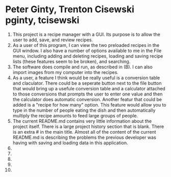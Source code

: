 Peter Ginty, Trenton Cisewski
pginty, tcisewski
======
1. This project is a recipe manager with a GUI. Its purpose is to allow the user to add, save, and review recipes.
2. As a user of this program, I can view the two preloaded recipes in the GUI window. I also have a number of options available to me in the File menu, including adding and deleting recipes, loading and saving recipe lists (these features seem to be broken), and searching.
3. The software does compile and run, as described in (B). I can also import images from my computer into the recipes.
4. As a user, a feature I think would be really useful is a conversion table and claculator.  There could be a seperate button next to the file button that would bring up a usefule conversion table and a calculator attached to those conversions that prompts the user to enter one value and then the calculator does automatic conversion.  Another featur that could be added is a "recipe for how many" option.  This feature would allow you to type in the number of people eating the dish and then automatically multiply the recipe amounts to feed large groups of people.
5. The current README.md contains very little information about the project itself. There is a large project history section that is blank. There is an extra # in the main title. Almost all of the content of the current README.md is describing the problems the previous developer was having with saving and loading data in this application.
6. 
7. 
8. 
9. 
10. 
